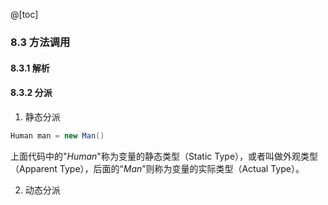 @[toc]

### 8.3 方法调用

#### 8.3.1 解析

#### 8.3.2 分派

1. 静态分派

```java
Human man = new Man()
```

上面代码中的"*Human*"称为变量的静态类型（Static Type），或者叫做外观类型（Apparent Type），后面的“*Man*”则称为变量的实际类型（Actual Type）。

2. 动态分派








